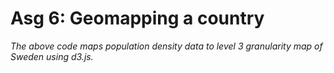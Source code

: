 # Asg 6: Geomapping a country
*The above code maps population density data to level 3 granularity map of Sweden using d3.js.* 